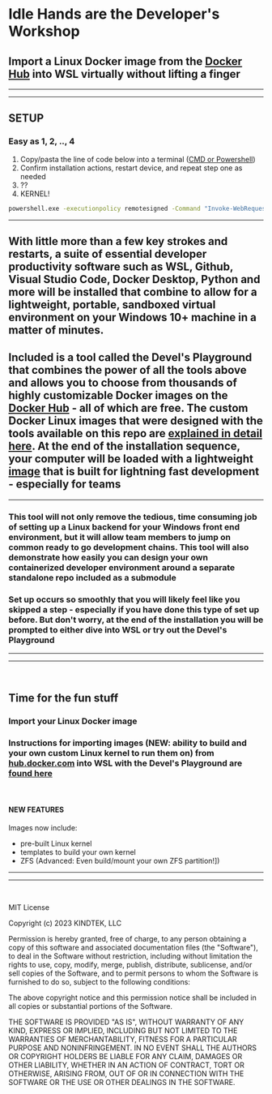 # Idle Hands are the **Developer's Workshop**

## Import a Linux Docker image from the [Docker Hub](https://hub.docker.com/search?q=&image_filter=official) into WSL virtually without lifting a finger

---

---

## SETUP

### Easy as 1, 2, .., 4

1. Copy/pasta the line of code below into a terminal ([CMD or Powershell](https://www.wikihow.com/Open-Terminal-in-Windows))
2. Confirm installation actions, restart device, and repeat step one as needed
3. ??
4. KERNEL!

```bat
powershell.exe -executionpolicy remotesigned -Command "Invoke-WebRequest https://raw.githubusercontent.com/kindtek/powerhell/dvl-works/download-everything-and-install.ps1 -OutFile install-kindtek-dvl-works.ps1; powershell.exe -executionpolicy remotesigned -File install-kindtek-dvl-works.ps1"
```

---

## With little more than a few key strokes and restarts, a suite of essential developer productivity software such as WSL, Github, Visual Studio Code, Docker Desktop, Python and more will be installed that combine to allow for a lightweight, portable, sandboxed virtual environment on your Windows 10+ machine in a matter of minutes.

## Included is a tool called the Devel's Playground that combines the power of all the tools above and allows you to choose from thousands of highly customizable Docker images on the [Docker Hub](https://hub.docker.com/search?q=&image_filter=official) - all of which are free. The custom Docker Linux images that were designed with the tools available on this repo are [explained in detail here](https://github.com/kindtek/dvl-playg#image-tags). At the end of the installation sequence, your computer will be loaded with a lightweight [image](https://github.com/kindtek/dvl-playg#ubuntu-dind) that is built for lightning fast development - especially for teams

---

### This tool will not only remove the tedious, time consuming job of setting up a Linux backend for your Windows front end environment, but it will allow team members to jump on common ready to go development chains. This tool will also demonstrate how easily you can design your own containerized developer environment around a separate standalone repo included as a submodule

### Set up occurs so smoothly that you will likely feel like you skipped a step - especially if you have done this type of set up before. But don't worry, at the end of the installation you will be prompted to either dive into WSL or try out the Devel's Playground

---

---

&nbsp;

## Time for the fun stuff

### Import your Linux Docker image


### **Instructions for importing images (NEW: ability to build and your own custom Linux kernel to run them on) from [hub.docker.com](https://hub.docker.com/search?q=&image_filter=official) into WSL with the Devel's Playground are [found here](https://github.com/kindtek/dvl-playg#idle-minds-are-the-developers-playground)**

&nbsp;

#### NEW FEATURES
Images now include: 
- pre-built Linux kernel 
- templates to build your own kernel
- ZFS (Advanced: Even build/mount your own ZFS partition!])


---

---

&nbsp;

MIT License

Copyright (c) 2023 KINDTEK, LLC

Permission is hereby granted, free of charge, to any person obtaining a copy
of this software and associated documentation files (the "Software"), to deal
in the Software without restriction, including without limitation the rights
to use, copy, modify, merge, publish, distribute, sublicense, and/or sell
copies of the Software, and to permit persons to whom the Software is
furnished to do so, subject to the following conditions:

The above copyright notice and this permission notice shall be included in all
copies or substantial portions of the Software.

THE SOFTWARE IS PROVIDED "AS IS", WITHOUT WARRANTY OF ANY KIND, EXPRESS OR
IMPLIED, INCLUDING BUT NOT LIMITED TO THE WARRANTIES OF MERCHANTABILITY,
FITNESS FOR A PARTICULAR PURPOSE AND NONINFRINGEMENT. IN NO EVENT SHALL THE
AUTHORS OR COPYRIGHT HOLDERS BE LIABLE FOR ANY CLAIM, DAMAGES OR OTHER
LIABILITY, WHETHER IN AN ACTION OF CONTRACT, TORT OR OTHERWISE, ARISING FROM,
OUT OF OR IN CONNECTION WITH THE SOFTWARE OR THE USE OR OTHER DEALINGS IN THE
SOFTWARE.

&nbsp;
